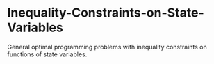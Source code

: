 # Inequality-Constraints-on-State-Variables
General optimal programming problems with inequality constraints on functions of state variables.
